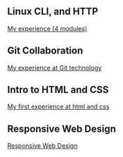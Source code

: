 ## Linux CLI, and HTTP
[My experience (4 modules)](https://github.com/martoff1980/kottans-frontend/tree/main/task_linux_cli)

## Git Collaboration
[My experience at Git technology](https://github.com/martoff1980/kottans-frontend/tree/main/task_git_collaboration)

## Intro to HTML and CSS
[My first experience at html and css](https://github.com/martoff1980/kottans-frontend/tree/main/task_html_css_intro)

## Responsive Web Design
[Responsive Web Design](https://github.com/martoff1980/kottans-frontend/tree/main/%20task_responsive_web_design)
